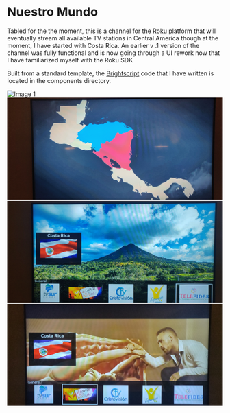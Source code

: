 # Nuestro Mundo
Tabled for the the moment, this is a channel for the Roku platform that will eventually stream all available TV stations in Central America though at the moment, I have started with Costa Rica. An earlier v .1 version of the channel was fully functional and is now going through a UI rework now that I have familiarized myself with the Roku SDK

Built from a standard template, the [Brightscript](https://developer.roku.com/docs/references/brightscript/language/brightscript-language-reference.md) code that I have written is located in the components directory.

![Image 1](README.data/1.jpg)
![Image 2](README.data/2.jpg)
![Image 3](README.data/3.jpg)
![Image 4](README.data/4.jpg)
